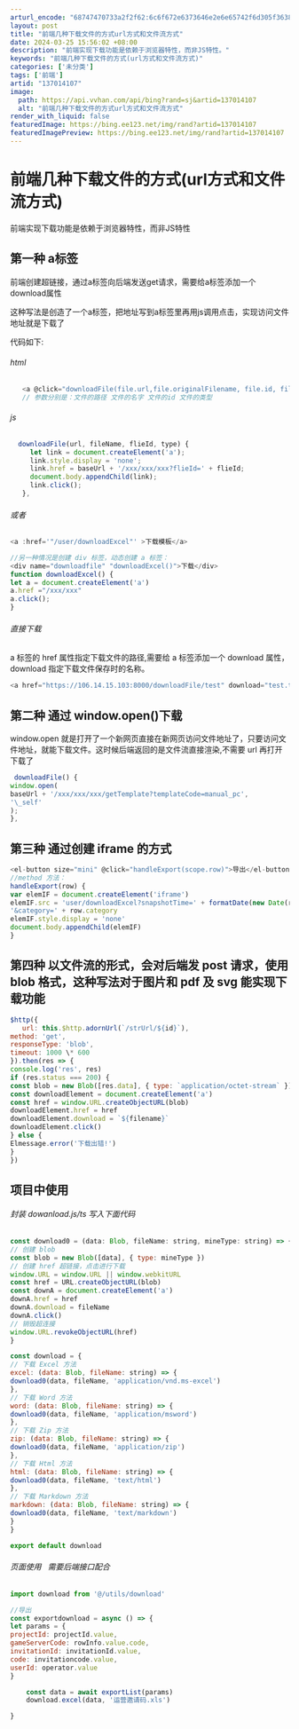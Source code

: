 ```yaml
---
arturl_encode: "68747470733a2f2f62:6c6f672e6373646e2e6e65742f6d305f36383731363530342f:61727469636c652f64657461696c732f313337303134313037"
layout: post
title: "前端几种下载文件的方式url方式和文件流方式"
date: 2024-03-25 15:56:02 +08:00
description: "前端实现下载功能是依赖于浏览器特性，而非JS特性。"
keywords: "前端几种下载文件的方式(url方式和文件流方式)"
categories: ['未分类']
tags: ['前端']
artid: "137014107"
image:
  path: https://api.vvhan.com/api/bing?rand=sj&artid=137014107
  alt: "前端几种下载文件的方式url方式和文件流方式"
render_with_liquid: false
featuredImage: https://bing.ee123.net/img/rand?artid=137014107
featuredImagePreview: https://bing.ee123.net/img/rand?artid=137014107
---
```


# 前端几种下载文件的方式(url方式和文件流方式)

前端实现下载功能是依赖于浏览器特性，而非JS特性

## 第一种 a标签

前端创建超链接，通过a标签向后端发送get请求，需要给a标签添加一个download属性
  
这种写法是创造了一个a标签，把地址写到a标签里再用js调用点击，实现访问文件地址就是下载了
  
代码如下:

###### html

```javascript
   <a @click="downloadFile(file.url,file.originalFilename, file.id, file.fileTye)">下载</a>
   // 参数分别是：文件的路径 文件的名字 文件的id 文件的类型

```

###### js

```javascript
  downloadFile(url, fileName, flieId, type) {
     let link = document.createElement('a');
     link.style.display = 'none';
     link.href = baseUrl + '/xxx/xxx/xxx?flieId=' + flieId;
     document.body.appendChild(link);
     link.click();
   },

```

###### 或者

```javascript
<a :href='"/user/downloadExcel"' >下载模板</a>

//另一种情况是创建 div 标签，动态创建 a 标签：
<div name="downloadfile" "downloadExcel()">下载</div>
function downloadExcel() {
let a = document.createElement('a')
a.href ="/xxx/xxx"
a.click();
}


```

###### 直接下载

a 标签的 href 属性指定下载文件的路径,需要给 a 标签添加一个 download 属性，download 指定下载文件保存时的名称。

```javascript
<a href="https://106.14.15.103:8000/downloadFile/test" download="test.txt">下载</a>

```

## 第二种 通过 window.open()下载

window.open 就是打开了一个新网页直接在新网页访问文件地址了，只要访问文件地址，就能下载文件。这时候后端返回的是文件流直接渲染,不需要 url 再打开下载了

```javascript
 downloadFile() {
window.open(
baseUrl + '/xxx/xxx/xxx/getTemplate?templateCode=manual_pc',
'\_self'
);
},

```

## 第三种 通过创建 iframe 的方式

```javascript
<el-button size="mini" @click="handleExport(scope.row)">导出</el-button>
//method 方法：
handleExport(row) {
var elemIF = document.createElement('iframe')
elemIF.src = 'user/downloadExcel?snapshotTime=' + formatDate(new Date(row.snapshotTime), 'yyyy-MM-dd hh:mm') +
'&category=' + row.category
elemIF.style.display = 'none'
document.body.appendChild(elemIF)
}

```

## 第四种 以文件流的形式，会对后端发 post 请求，使用 blob 格式，这种写法对于图片和 pdf 及 svg 能实现下载功能

```javascript
$http({
   url: this.$http.adornUrl(`/strUrl/${id}`),
method: 'get',
responseType: 'blob',
timeout: 1000 \* 600
}).then(res => {
console.log('res', res)
if (res.status === 200) {
const blob = new Blob([res.data], { type: `application/octet-stream` })
const downloadElement = document.createElement('a')
const href = window.URL.createObjectURL(blob)
downloadElement.href = href
downloadElement.download = `${filename}`
downloadElement.click()
} else {
Elmessage.error('下载出错!')
}
})

```

## 项目中使用

###### 封装 dowanload.js/ts 写入下面代码

```javascript
const download0 = (data: Blob, fileName: string, mineType: string) => {
// 创建 blob
const blob = new Blob([data], { type: mineType })
// 创建 href 超链接，点击进行下载
window.URL = window.URL || window.webkitURL
const href = URL.createObjectURL(blob)
const downA = document.createElement('a')
downA.href = href
downA.download = fileName
downA.click()
// 销毁超连接
window.URL.revokeObjectURL(href)
}

const download = {
// 下载 Excel 方法
excel: (data: Blob, fileName: string) => {
download0(data, fileName, 'application/vnd.ms-excel')
},
// 下载 Word 方法
word: (data: Blob, fileName: string) => {
download0(data, fileName, 'application/msword')
},
// 下载 Zip 方法
zip: (data: Blob, fileName: string) => {
download0(data, fileName, 'application/zip')
},
// 下载 Html 方法
html: (data: Blob, fileName: string) => {
download0(data, fileName, 'text/html')
},
// 下载 Markdown 方法
markdown: (data: Blob, fileName: string) => {
download0(data, fileName, 'text/markdown')
}
}

export default download

```

###### 页面使用   需要后端接口配合

```javascript
import download from '@/utils/download'

//导出
const exportdownload = async () => {
let params = {
projectId: projectId.value,
gameServerCode: rowInfo.value.code,
invitationId: invitationId.value,
code: invitationcode.value,
userId: operator.value
}

    const data = await exportList(params)
    download.excel(data, '运营邀请码.xls')

}

```